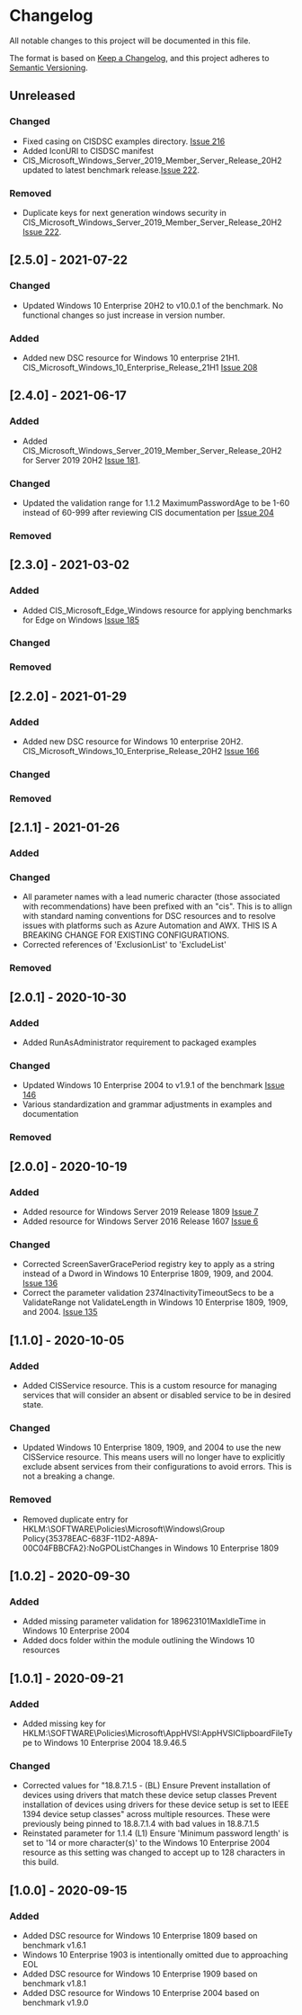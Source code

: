 # Changelog
All notable changes to this project will be documented in this file.

The format is based on [Keep a Changelog](https://keepachangelog.com/en/1.0.0/),
and this project adheres to [Semantic Versioning](https://semver.org/spec/v2.0.0.html).

## Unreleased
### Changed
- Fixed casing on CISDSC examples directory. [Issue 216](https://github.com/techservicesillinois/SecOps-Powershell-CISDSC/issues/216)
- Added IconURI to CISDSC manifest
- CIS_Microsoft_Windows_Server_2019_Member_Server_Release_20H2 updated to latest benchmark release.[Issue 222](https://github.com/techservicesillinois/SecOps-Powershell-CISDSC/issues/222).
### Removed
- Duplicate keys for next generation windows security in CIS_Microsoft_Windows_Server_2019_Member_Server_Release_20H2 [Issue 222](https://github.com/techservicesillinois/SecOps-Powershell-CISDSC/issues/222).

## [2.5.0] - 2021-07-22
### Changed
- Updated Windows 10 Enterprise 20H2 to v10.0.1 of the benchmark. No functional changes so just increase in version number.
### Added
- Added new DSC resource for Windows 10 enterprise 21H1. CIS_Microsoft_Windows_10_Enterprise_Release_21H1 [Issue 208](https://github.com/techservicesillinois/SecOps-Powershell-CISDSC/issues/208)

## [2.4.0] - 2021-06-17
### Added
- Added CIS_Microsoft_Windows_Server_2019_Member_Server_Release_20H2 for Server 2019 20H2 [Issue 181](https://github.com/techservicesillinois/SecOps-Powershell-CISDSC/issues/181).
### Changed
- Updated the validation range for 1.1.2 MaximumPasswordAge to be 1-60 instead of 60-999 after reviewing CIS documentation per [Issue 204](https://github.com/techservicesillinois/SecOps-Powershell-CISDSC/issues/204)
### Removed

## [2.3.0] - 2021-03-02
### Added
- Added CIS_Microsoft_Edge_Windows resource for applying benchmarks for Edge on Windows [Issue 185](https://github.com/techservicesillinois/SecOps-Powershell-CISDSC/issues/185)
### Changed
### Removed

## [2.2.0] - 2021-01-29
### Added
- Added new DSC resource for Windows 10 enterprise 20H2. CIS_Microsoft_Windows_10_Enterprise_Release_20H2 [Issue 166](https://github.com/techservicesillinois/SecOps-Powershell-CISDSC/issues/166)
### Changed
### Removed

## [2.1.1] - 2021-01-26
### Added
### Changed
- All parameter names with a lead numeric character (those associated with recommendations) have been prefixed with an "cis". This is to allign with standard naming conventions for DSC resources and to resolve issues with platforms such as Azure Automation and AWX. THIS IS A BREAKING CHANGE FOR EXISTING CONFIGURATIONS.
- Corrected references of 'ExclusionList' to 'ExcludeList'
### Removed

## [2.0.1] - 2020-10-30
### Added
- Added RunAsAdministrator requirement to packaged examples
### Changed
- Updated Windows 10 Enterprise 2004 to v1.9.1 of the benchmark [Issue 146](https://github.com/techservicesillinois/SecOps-Powershell-CISDSC/issues/146)
- Various standardization and grammar adjustments in examples and documentation
### Removed

## [2.0.0] - 2020-10-19
### Added
- Added resource for Windows Server 2019 Release 1809 [Issue 7](https://github.com/techservicesillinois/SecOps-Powershell-CISDSC/issues/7)
- Added resource for Windows Server 2016 Release 1607 [Issue 6](https://github.com/techservicesillinois/SecOps-Powershell-CISDSC/issues/6)
### Changed
- Corrected ScreenSaverGracePeriod registry key to apply as a string instead of a Dword in Windows 10 Enterprise 1809, 1909, and 2004. [Issue 136](https://github.com/techservicesillinois/SecOps-Powershell-CISDSC/issues/136)
- Correct the parameter validation 2374InactivityTimeoutSecs to be a ValidateRange not ValidateLength in Windows 10 Enterprise 1809, 1909, and 2004. [Issue 135](https://github.com/techservicesillinois/SecOps-Powershell-CISDSC/issues/135)

## [1.1.0] - 2020-10-05
### Added
- Added CISService resource. This is a custom resource for managing services that will consider an absent or disabled service to be in desired state.
### Changed
- Updated Windows 10 Enterprise 1809, 1909, and 2004 to use the new CISService resource. This means users will no longer have to explicitly exclude absent services from their configurations to avoid errors. This is not a breaking a change.
### Removed
- Removed duplicate entry for HKLM:\SOFTWARE\Policies\Microsoft\Windows\Group Policy\{35378EAC-683F-11D2-A89A-00C04FBBCFA2}:NoGPOListChanges in Windows 10 Enterprise 1809

## [1.0.2] - 2020-09-30
### Added
- Added missing parameter validation for 189623101MaxIdleTime in Windows 10 Enterprise 2004
- Added docs folder within the module outlining the Windows 10 resources

## [1.0.1] - 2020-09-21
### Added
- Added missing key for HKLM:\SOFTWARE\Policies\Microsoft\AppHVSI:AppHVSIClipboardFileType to Windows 10 Enterprise 2004 18.9.46.5

### Changed
- Corrected values for "18.8.7.1.5 - (BL) Ensure Prevent installation of devices using drivers that match these device setup classes Prevent installation of devices using drivers for these device setup is set to IEEE 1394 device setup classes" across multiple resources. These were previously being pinned to 18.8.7.1.4 with bad values in 18.8.7.1.5
- Reinstated parameter for 1.1.4 (L1) Ensure 'Minimum password length' is set to '14 or more character(s)' to the Windows 10 Enterprise 2004 resource as this setting was changed to accept up to 128 characters in this build.

## [1.0.0] - 2020-09-15
### Added
- Added DSC resource for Windows 10 Enterprise 1809 based on benchmark v1.6.1
- Windows 10 Enterprise 1903 is intentionally omitted due to approaching EOL
- Added DSC resource for Windows 10 Enterprise 1909 based on benchmark v1.8.1
- Added DSC resource for Windows 10 Enterprise 2004 based on benchmark v1.9.0
